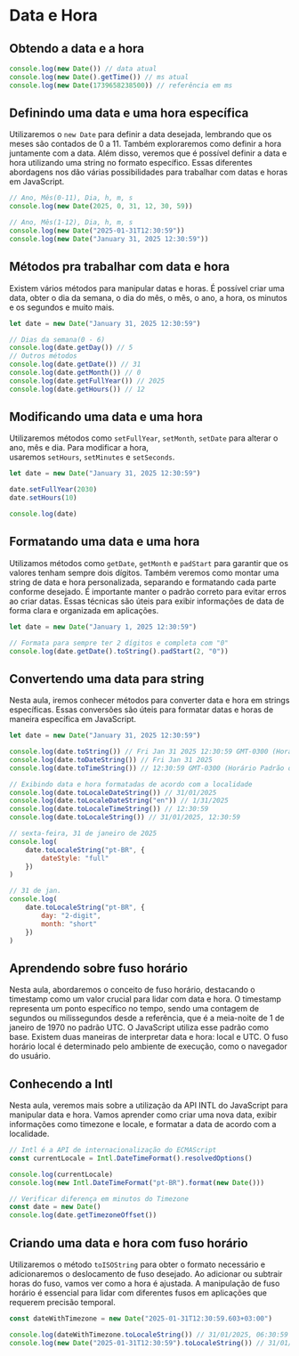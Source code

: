 # **Data e Hora**

## **Obtendo a data e a hora**

```jsx
console.log(new Date()) // data atual
console.log(new Date().getTime()) // ms atual
console.log(new Date(1739658238500)) // referência em ms
```

## **Definindo uma data e uma hora específica**

Utilizaremos o `new Date` para definir a data desejada, lembrando que os meses são contados de 0 a 11. Também exploraremos como definir a hora juntamente com a data. Além disso, veremos que é possível definir a data e hora utilizando uma string no formato específico. Essas diferentes abordagens nos dão várias possibilidades para trabalhar com datas e horas em JavaScript.

```jsx
// Ano, Mês(0-11), Dia, h, m, s
console.log(new Date(2025, 0, 31, 12, 30, 59))

// Ano, Mês(1-12), Dia, h, m, s
console.log(new Date("2025-01-31T12:30:59"))
console.log(new Date("January 31, 2025 12:30:59"))
```

## **Métodos pra trabalhar com data e hora**

Existem vários métodos para manipular datas e horas. É possível criar uma data, obter o dia da semana, o dia do mês, o mês, o ano, a hora, os minutos e os segundos e muito mais.

```jsx
let date = new Date("January 31, 2025 12:30:59")

// Dias da semana(0 - 6)
console.log(date.getDay()) // 5
// Outros métodos
console.log(date.getDate()) // 31
console.log(date.getMonth()) // 0
console.log(date.getFullYear()) // 2025
console.log(date.getHours()) // 12
```

## **Modificando uma data e uma hora**

Utilizaremos métodos como `setFullYear`, `setMonth`, `setDate` para alterar o ano, mês e dia. Para modificar a hora, usaremos `setHours`, `setMinutes` e `setSeconds`.

```jsx
let date = new Date("January 31, 2025 12:30:59")

date.setFullYear(2030)
date.setHours(10)

console.log(date)
```

## **Formatando uma data e uma hora**

Utilizamos métodos como `getDate`, `getMonth` e `padStart` para garantir que os valores tenham sempre dois dígitos. Também veremos como montar uma string de data e hora personalizada, separando e formatando cada parte conforme desejado. É importante manter o padrão correto para evitar erros ao criar datas. Essas técnicas são úteis para exibir informações de data de forma clara e organizada em aplicações.

```jsx
let date = new Date("January 1, 2025 12:30:59")

// Formata para sempre ter 2 dígitos e completa com "0"
console.log(date.getDate().toString().padStart(2, "0"))
```

## **Convertendo uma data para string**

Nesta aula, iremos conhecer métodos para converter data e hora em strings específicas. Essas conversões são úteis para formatar datas e horas de maneira específica em JavaScript.

```jsx
let date = new Date("January 31, 2025 12:30:59")

console.log(date.toString()) // Fri Jan 31 2025 12:30:59 GMT-0300 (Horário Padrão de Brasília)
console.log(date.toDateString()) // Fri Jan 31 2025
console.log(date.toTimeString()) // 12:30:59 GMT-0300 (Horário Padrão de Brasília)

// Exibindo data e hora formatadas de acordo com a localidade
console.log(date.toLocaleDateString()) // 31/01/2025
console.log(date.toLocaleDateString("en")) // 1/31/2025
console.log(date.toLocaleTimeString()) // 12:30:59
console.log(date.toLocaleString()) // 31/01/2025, 12:30:59

// sexta-feira, 31 de janeiro de 2025
console.log(
    date.toLocaleString("pt-BR", {
        dateStyle: "full"
    })
)

// 31 de jan.
console.log(
    date.toLocaleString("pt-BR", {
        day: "2-digit",
        month: "short"
    })
)
```

## **Aprendendo sobre fuso horário**

Nesta aula, abordaremos o conceito de fuso horário, destacando o timestamp como um valor crucial para lidar com data e hora. O timestamp representa um ponto específico no tempo, sendo uma contagem de segundos ou milissegundos desde a referência, que é a meia-noite de 1 de janeiro de 1970 no padrão UTC. O JavaScript utiliza esse padrão como base. Existem duas maneiras de interpretar data e hora: local e UTC. O fuso horário local é determinado pelo ambiente de execução, como o navegador do usuário.

## **Conhecendo a Intl**

Nesta aula, veremos mais sobre a utilização da API INTL do JavaScript para manipular data e hora. Vamos aprender como criar uma nova data, exibir informações como timezone e locale, e formatar a data de acordo com a localidade.

```jsx
// Intl é a API de internacionalização do ECMAScript
const currentLocale = Intl.DateTimeFormat().resolvedOptions()

console.log(currentLocale)
console.log(new Intl.DateTimeFormat("pt-BR").format(new Date()))

// Verificar diferença em minutos do Timezone
const date = new Date()
console.log(date.getTimezoneOffset())
```

## **Criando uma data e hora com fuso horário**

Utilizaremos o método `toISOString` para obter o formato necessário e adicionaremos o deslocamento de fuso desejado. Ao adicionar ou subtrair horas do fuso, vamos ver como a hora é ajustada. A manipulação de fuso horário é essencial para lidar com diferentes fusos em aplicações que requerem precisão temporal.

```jsx
const dateWithTimezone = new Date("2025-01-31T12:30:59.603+03:00")

console.log(dateWithTimezone.toLocaleString()) // 31/01/2025, 06:30:59
console.log(new Date("2025-01-31T12:30:59").toLocaleString()) // 31/01/2025, 12:30:59
```